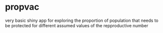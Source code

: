 propvac
=======
very basic shiny app for exploring the proportion of population that needs to be protected for different assumed values of the repproductive number
